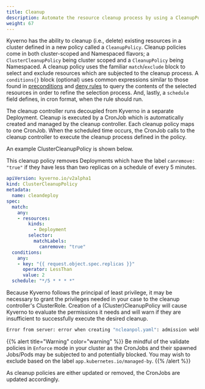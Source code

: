 ```yaml
---
title: Cleanup
description: Automate the resource cleanup process by using a CleanupPolicy. 
weight: 67
---
```


Kyverno has the ability to cleanup (i.e., delete) existing resources in a cluster defined in a new policy called a `CleanupPolicy`. Cleanup policies come in both cluster-scoped and Namespaced flavors; a `ClusterCleanupPolicy` being cluster scoped and a `CleanupPolicy` being Namespaced. A cleanup policy uses the familiar `match`/`exclude` block to select and exclude resources which are subjected to the cleanup process. A `conditions{}` block (optional) uses common expressions similar to those found in [preconditions](/docs/writing-policies/preconditions/) and [deny rules](/docs/writing-policies/validate/#deny-rules) to query the contents of the selected resources in order to refine the selection process. And, lastly, a `schedule` field defines, in cron format, when the rule should run.

The cleanup controller runs decoupled from Kyverno in a separate Deployment. Cleanup is executed by a CronJob which is automatically created and managed by the cleanup controller. Each cleanup policy maps to one CronJob. When the scheduled time occurs, the CronJob calls to the cleanup controller to execute the cleanup process defined in the policy.

An example ClusterCleanupPolicy is shown below.

This cleanup policy removes Deployments which have the label `canremove: "true"` if they have less than two replicas on a schedule of every 5 minutes.

```yaml
apiVersion: kyverno.io/v2alpha1
kind: ClusterCleanupPolicy
metadata:
  name: cleandeploy
spec:
  match:
    any:
    - resources:
        kinds:
          - Deployment
        selector:
          matchLabels:
            canremove: "true"
  conditions:
    any:
    - key: "{{ request.object.spec.replicas }}"
      operator: LessThan
      value: 2
  schedule: "*/5 * * * *"
```

Because Kyverno follows the principal of least privilege, it may be necessary to grant the privileges needed in your case to the cleanup controller's ClusterRole. Creation of a (Cluster)CleanupPolicy will cause Kyverno to evaluate the permissions it needs and will warn if they are insufficient to successfully execute the desired cleanup.

```sh
Error from server: error when creating "ncleanpol.yaml": admission webhook "kyverno-cleanup-controller.kyverno.svc" denied the request: cleanup controller has no permission to delete kind Ingress
```

{{% alert title="Warning" color="warning" %}}
Be mindful of the validate policies in `Enforce` mode in your cluster as the CronJobs and their spawned Jobs/Pods may be subjected to and potentially blocked. You may wish to exclude based on the label `app.kubernetes.io/managed-by`.
{{% /alert %}}

As cleanup policies are either updated or removed, the CronJobs are updated accordingly.

